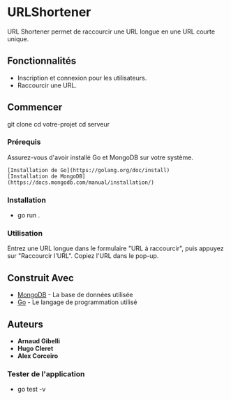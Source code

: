 # URLShortener

URL Shortener permet de raccourcir une URL longue en une URL courte unique.

## Fonctionnalités

- Inscription et connexion pour les utilisateurs.
- Raccourcir une URL.

## Commencer

git clone
cd votre-projet
cd serveur

### Prérequis

Assurez-vous d'avoir installé Go et MongoDB sur votre système.

```
[Installation de Go](https://golang.org/doc/install)
[Installation de MongoDB](https://docs.mongodb.com/manual/installation/)
```

### Installation

- go run .

### Utilisation

Entrez une URL longue dans le formulaire "URL à raccourcir", puis appuyez sur "Raccourcir l'URL". Copiez l'URL dans le pop-up.

## Construit Avec

- [MongoDB](https://www.mongodb.com/) - La base de données utilisée
- [Go](https://golang.org/) - Le langage de programmation utilisé

## Auteurs

- **Arnaud Gibelli**
- **Hugo Cleret**
- **Alex Corceiro**

### Tester de l'application

- go test -v
